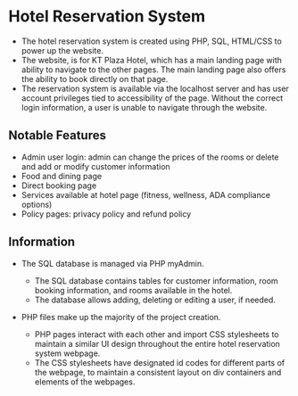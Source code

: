 # Hotel Reservation System

* The hotel reservation system is created using PHP, SQL, HTML/CSS to power up the website.
* The website, is for KT Plaza Hotel, which has a main landing page with ability to navigate to the other pages. The main landing page also offers the ability to book directly on that page.
* The reservation system is available via the localhost server and has user account privileges tied to accessibility of the page. Without the correct login information, a user is unable to navigate through the website.

## Notable Features ##
* Admin user login: admin can change the prices of the rooms or delete and add or modify customer information
* Food and dining page
* Direct booking page
* Services available at hotel page (fitness, wellness, ADA compliance options)
* Policy pages: privacy policy and refund policy

## Information ##
* The SQL database is managed via PHP myAdmin.
  * The SQL database contains tables for customer information, room booking information, and rooms available in the hotel.
  * The database allows adding, deleting or editing a user, if needed.
    
* PHP files make up the majority of the project creation.
  * PHP pages interact with each other and import CSS stylesheets to maintain a similar UI design throughout the entire hotel reservation system webpage.
  * The CSS stylesheets have designated id codes for different parts of the webpage, to maintain a consistent layout on div containers and elements of the webpages.
